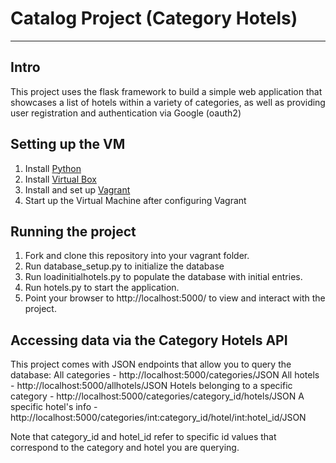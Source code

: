 # Catalog Project (Category Hotels)
--------------------------------------------

## Intro
This project uses the flask framework to build a simple web application
that showcases a list of hotels within a variety of categories, as well as
providing user registration and authentication via Google (oauth2)

## Setting up the VM
1. Install [Python](https://www.python.org)
2. Install [Virtual Box](https://www.virtualbox.org/wiki/Downloads)
3. Install and set up [Vagrant](https://www.vagrantup.com/downloads.html)
4. Start up the Virtual Machine after configuring Vagrant

## Running the project
1. Fork and clone this repository into your vagrant folder.
2. Run database_setup.py to initialize the database
3. Run loadinitialhotels.py to populate the database with initial entries.
4. Run hotels.py to start the application.
5. Point your browser to http://localhost:5000/ to view and interact with the project.

## Accessing data via the Category Hotels API
This project comes with JSON endpoints that allow you to query the database:
All categories - http://localhost:5000/categories/JSON
All hotels - http://localhost:5000/allhotels/JSON
Hotels belonging to a specific category - http://localhost:5000/categories/category_id/hotels/JSON
A specific hotel's info - http://localhost:5000/categories/int:category_id/hotel/int:hotel_id/JSON

Note that category_id and hotel_id refer to specific id values that correspond to the
category and hotel you are querying.
